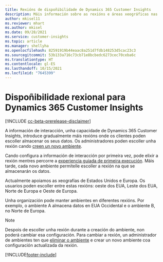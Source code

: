 ```yaml
---
title: Rexións de dispoñibilidade de Dynamics 365 Customer Insights
description: Máis información sobre as rexións e áreas xeográficas nas que se desprega o servizo.
author: mkisel11
ms.reviewer: mhart
ms.author: mkisel
ms.date: 09/28/2021
ms.service: customer-insights
ms.topic: article
ms.manager: shellyha
ms.openlocfilehash: 82591919b44eaac8a251d7fdb148253d5cac23c3
ms.sourcegitcommit: 53b133a716c73cb71e8bcbedc6273cec70ceba6c
ms.translationtype: HT
ms.contentlocale: gl-ES
ms.lasthandoff: 10/15/2021
ms.locfileid: "7645399"
---
```

# <a name="regional-availability-for-dynamics-365-customer-insights"></a>Dispoñibilidade rexional para Dynamics 365 Customer Insights

[!INCLUDE [cc-beta-prerelease-disclaimer](includes/cc-beta-prerelease-disclaimer.md)]

A información de interacción, unha capacidade de Dynamics 365 Customer Insights, introduce gradualmente máis rexións onde os clientes poden escoller almacenar os seus datos. Os administradores poden escoller unha rexión cando [creen un novo ambiente](create-new-environment.md). 

Cando configura a información de interacción por primeira vez, pode elixir a rexión mentres percorre a [experiencia guiada de primeira execución](quickstart.md). Máis tarde, cada novo ambiente permítelle escoller a rexión na que se almacenarán os datos.

Actualmente apoiamos as xeografías de Estados Unidos e Europa. Os usuarios poden escoller entre estas rexións: oeste dos EUA, Leste dos EUA, Norte de Europa e Oeste de Europa.

Unha organización pode manter ambientes en diferentes rexións. Por exemplo, o ambiente A almacena datos en EUA Occidental e o ambiente B, no Norte de Europa.

> [!NOTE]
> Despois de escoller unha rexión durante a creación do ambiente, non poderá cambiar esa configuración. Para cambiar a rexión, un administrador de ambientes ten que [eliminar o ambiente](manage-environments-workspaces.md#delete-an-environment) e crear un novo ambiente coa configuración actualizada da rexión.


[!INCLUDE[footer-include](../includes/footer-banner.md)]
